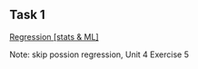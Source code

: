 ## Task 1   

[Regression [stats & ML]](https://campus.datacamp.com/courses/introduction-to-python-de9bedd8-983f-4a5b-a614-3d01d76e614e/67436?ex=1) 

Note: skip possion regression, Unit 4 Exercise 5 



